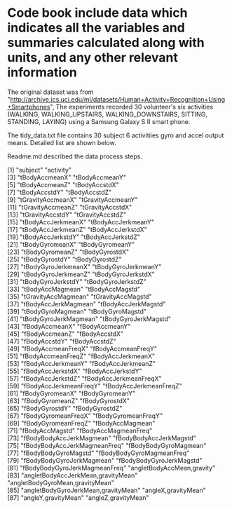 # Code book include data which indicates all the variables and summaries calculated along with units, and any other relevant information


The original dataset was from "http://archive.ics.uci.edu/ml/datasets/Human+Activity+Recognition+Using+Smartphones", 
The experiments recorded 30 volunteer's six activities (WALKING, WALKING_UPSTAIRS, WALKING_DOWNSTAIRS, SITTING, STANDING, LAYING) using a Samsung Galaxy S II smart phone.  

The tidy_data.txt file contains 30 subject 6 activitiies gyro and accel output means.  Detailed list are shown below. 

Readme.md described the data process steps.  



 [1] "subject"                            "activity"                          
 [3] "tBodyAccmeanX"                      "tBodyAccmeanY"                     
 [5] "tBodyAccmeanZ"                      "tBodyAccstdX"                      
 [7] "tBodyAccstdY"                       "tBodyAccstdZ"                      
 [9] "tGravityAccmeanX"                   "tGravityAccmeanY"                  
[11] "tGravityAccmeanZ"                   "tGravityAccstdX"                   
[13] "tGravityAccstdY"                    "tGravityAccstdZ"                   
[15] "tBodyAccJerkmeanX"                  "tBodyAccJerkmeanY"                 
[17] "tBodyAccJerkmeanZ"                  "tBodyAccJerkstdX"                  
[19] "tBodyAccJerkstdY"                   "tBodyAccJerkstdZ"                  
[21] "tBodyGyromeanX"                     "tBodyGyromeanY"                    
[23] "tBodyGyromeanZ"                     "tBodyGyrostdX"                     
[25] "tBodyGyrostdY"                      "tBodyGyrostdZ"                     
[27] "tBodyGyroJerkmeanX"                 "tBodyGyroJerkmeanY"                
[29] "tBodyGyroJerkmeanZ"                 "tBodyGyroJerkstdX"                 
[31] "tBodyGyroJerkstdY"                  "tBodyGyroJerkstdZ"                 
[33] "tBodyAccMagmean"                    "tBodyAccMagstd"                    
[35] "tGravityAccMagmean"                 "tGravityAccMagstd"                 
[37] "tBodyAccJerkMagmean"                "tBodyAccJerkMagstd"                
[39] "tBodyGyroMagmean"                   "tBodyGyroMagstd"                   
[41] "tBodyGyroJerkMagmean"               "tBodyGyroJerkMagstd"               
[43] "fBodyAccmeanX"                      "fBodyAccmeanY"                     
[45] "fBodyAccmeanZ"                      "fBodyAccstdX"                      
[47] "fBodyAccstdY"                       "fBodyAccstdZ"                      
[49] "fBodyAccmeanFreqX"                  "fBodyAccmeanFreqY"                 
[51] "fBodyAccmeanFreqZ"                  "fBodyAccJerkmeanX"                 
[53] "fBodyAccJerkmeanY"                  "fBodyAccJerkmeanZ"                 
[55] "fBodyAccJerkstdX"                   "fBodyAccJerkstdY"                  
[57] "fBodyAccJerkstdZ"                   "fBodyAccJerkmeanFreqX"             
[59] "fBodyAccJerkmeanFreqY"              "fBodyAccJerkmeanFreqZ"             
[61] "fBodyGyromeanX"                     "fBodyGyromeanY"                    
[63] "fBodyGyromeanZ"                     "fBodyGyrostdX"                     
[65] "fBodyGyrostdY"                      "fBodyGyrostdZ"                     
[67] "fBodyGyromeanFreqX"                 "fBodyGyromeanFreqY"                
[69] "fBodyGyromeanFreqZ"                 "fBodyAccMagmean"                   
[71] "fBodyAccMagstd"                     "fBodyAccMagmeanFreq"               
[73] "fBodyBodyAccJerkMagmean"            "fBodyBodyAccJerkMagstd"            
[75] "fBodyBodyAccJerkMagmeanFreq"        "fBodyBodyGyroMagmean"              
[77] "fBodyBodyGyroMagstd"                "fBodyBodyGyroMagmeanFreq"          
[79] "fBodyBodyGyroJerkMagmean"           "fBodyBodyGyroJerkMagstd"           
[81] "fBodyBodyGyroJerkMagmeanFreq"       "angletBodyAccMean,gravity"         
[83] "angletBodyAccJerkMean,gravityMean"  "angletBodyGyroMean,gravityMean"    
[85] "angletBodyGyroJerkMean,gravityMean" "angleX,gravityMean"                
[87] "angleY,gravityMean"                 "angleZ,gravityMean"
